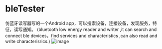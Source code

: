 # bleTester 
仿蓝牙读写器写的一个Android app，可以搜索设备，连接设备，发现服务，特征，读写通知。
(bluetooth low energy reader and writer ,it can search and connect ble devices，find services and characteristics ,can also read and write  characterisrics.)
![image](https://github.com/SouthAve/bleTester/blob/master/screenshot/1devices.png)
